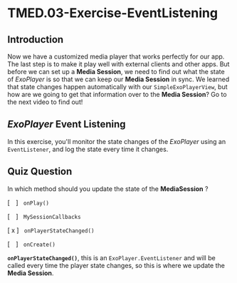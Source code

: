 # TMED.03-Exercise-EventListening

## Introduction

Now we have a customized media player that works perfectly for our app. 
The last step is to make it play well with external clients and other apps. 
But before we can set up a __Media Session__, we need to find out what the state of _ExoPlayer_ is so that we can keep our __Media Session__ in sync. 
We learned that state changes happen automatically with our ```SimpleExoPlayerView```, but how are we going to get that information over to the __Media Session__? 
Go to the next video to find out!

## ___ExoPlayer___ Event Listening

In this exercise, you'll monitor the state changes of the _ExoPlayer_ using an `EventListener`, and log the state every time it changes.


## Quiz Question

In which method should you update the state of the __MediaSession__ ?

[&emsp;] &nbsp; `onPlay()`

[&emsp;] &nbsp; `MySessionCallbacks`

[ x ] &nbsp; `onPlayerStateChanged()`

[&emsp;] &nbsp; `onCreate()`


__`onPlayerStateChanged()`__, this is an ```ExoPlayer.EventListener``` and will be called every time the player state changes, 
 so this is where we update the __Media Session__.